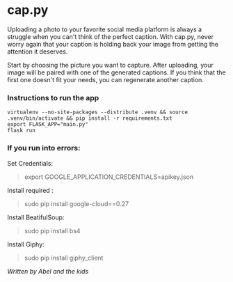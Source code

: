# cap.py
Uploading a photo to your favorite social media platform is always a struggle when you can't think of the perfect caption. With cap.py, never worry again that your caption is holding back your image from getting the attention it deserves. 

Start by choosing the picture you want to capture. 
After uploading, your image will be paired with one of the generated captions. If you think that the first one doesn't fit your needs, you can regenerate another caption.

### Instructions to run the app
```
virtualenv --no-site-packages --distribute .venv && source .venv/bin/activate && pip install -r requirements.txt
export FLASK_APP="main.py"
flask run
```
### If you run into errors:
Set Credentials:
> export GOOGLE_APPLICATION_CREDENTIALS=apikey.json  

Install required :
> sudo pip install google-cloud==0.27  

Install BeatifulSoup:
> sudo pip install bs4

Install Giphy:
> sudo pip install giphy_client

_Written by Abel and the kids_
